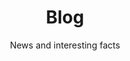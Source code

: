 ---
layout: blog
lang: en
locale: en
title: Blog
subtitle: News and interesting facts
description: Blog about news and interesting facts.
page_id: "blog"
---